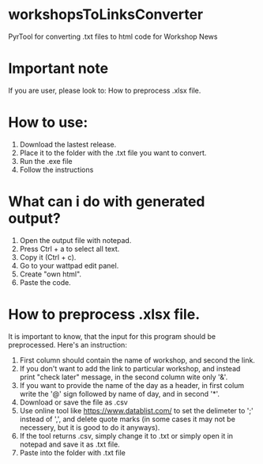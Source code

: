 # workshopsToLinksConverter
 PyrTool for converting .txt files to html code for Workshop News

# Important note
If you are user, please look to: How to preprocess .xlsx file.

# How to use:
1. Download the lastest release.
2. Place it to the folder with the .txt file you want to convert.
3. Run the .exe file
4. Follow the instructions

# What can i do with generated output?
1. Open the output file with notepad.
2. Press Ctrl + a to select all text.
3. Copy it (Ctrl + c).
4. Go to your wattpad edit panel.
5. Create "own html".
6. Paste the code.

# How to preprocess .xlsx file.
It is important to know, that the input for this program should be preprocessed. Here's an instruction:
1. First column should contain the name of workshop, and second the link.
2. If you don't want to add the link to particular workshop, and instead print "check later" message, in the second column wite only '&'.
3. If you want to provide the name of the day as a header, in first colum write the '@' sign followed by name of day, and in second '*'.
4. Download or save the file as .csv
5. Use online tool like https://www.datablist.com/ to set the delimeter to ';' instead of ',', and delete quote marks (in some cases it may not be necessery, but it is good to do it anyways).
6. If the tool returns .csv, simply change it to .txt or simply open it in notepad and save it as .txt file.
7. Paste into the folder with .txt file
